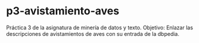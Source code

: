# p3-avistamiento-aves

Práctica 3 de la asignatura de minería de datos y texto. Objetivo: Enlazar las descripciones de avistamientos de aves con su entrada de la dbpedia.
